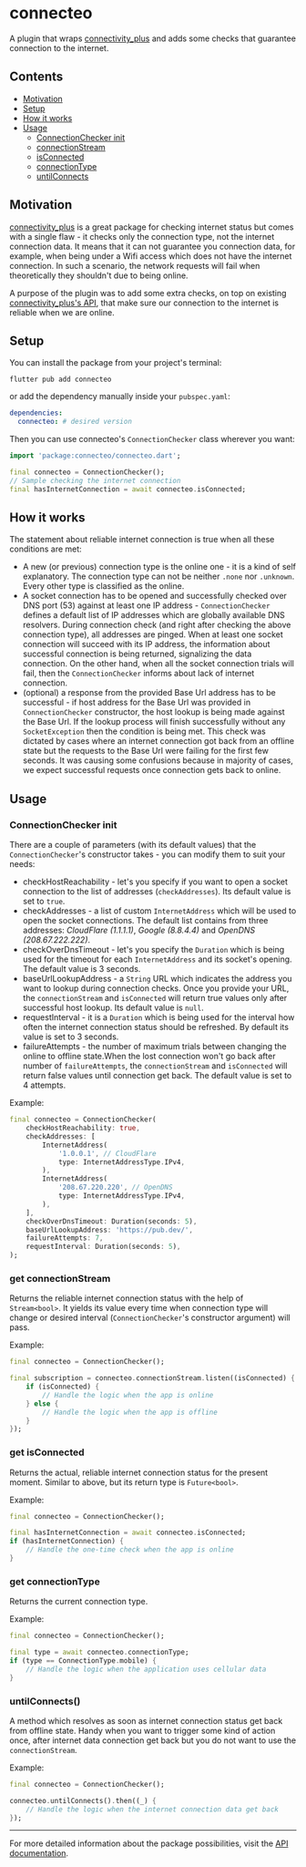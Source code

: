 # connecteo

A plugin that wraps [connectivity_plus](https://pub.dev/packages/connectivity_plus) and adds some checks that guarantee connection to the internet.

## Contents

- [Motivation](#motivation)
- [Setup](#setup)
- [How it works](#how-it-works)
- [Usage](#usage)
    - [ConnectionChecker init](#connectionchecker-init)
    - [connectionStream](#get-connectionstream)
    - [isConnected](#get-isconnected)
    - [connectionType](#get-connectiontype)
    - [untilConnects](#untilconnects)

## Motivation

[connectivity_plus](https://pub.dev/packages/connectivity_plus) is a great package for checking internet status but comes with a single flaw - it checks only the connection type, not the internet connection data. It means that it can not guarantee you connection data, for example, when being under a Wifi access which does not have the internet connection. In such a scenario, the network requests will fail when theoretically they shouldn't due to being online.

A purpose of the plugin was to add some extra checks, on top on existing [connectivity_plus's API](https://pub.dev/documentation/connectivity_plus/latest/connectivity_plus/connectivity_plus-library.html), that make sure our connection to the internet is reliable when we are online.

## Setup

You can install the package from your project's terminal:

```shell
flutter pub add connecteo
```

or add the dependency manually inside your `pubspec.yaml`:

```yaml
dependencies:
  connecteo: # desired version
```

Then you can use connecteo's `ConnectionChecker` class wherever you want:

```dart
import 'package:connecteo/connecteo.dart';

final connecteo = ConnectionChecker();
// Sample checking the internet connection
final hasInternetConnection = await connecteo.isConnected;
```

## How it works

The statement about reliable internet connection is true when all these conditions are met:

- A new (or previous) connection type is the online one - it is a kind of self explanatory. The connection type can not be neither `.none` nor `.unknown`. Every other type is classified as the online.
- A socket connection has to be opened and successfully checked over DNS port (53) against at least one IP address - `ConnectionChecker` defines a default list of IP addresses which are globally available DNS resolvers. During connection check (and right after checking the above connection type), all addresses are pinged. When at least one socket connection will succeed with its IP address, the information about successful connection is being returned, signalizing the data connection. On the other hand, when all the socket connection trials will fail, then the `ConnectionChecker` informs about lack of internet connection.
- (optional) a response from the provided Base Url address has to be successful - if host address for the Base Url was provided in `ConnectionChecker` constructor, the host lookup is being made against the Base Url. If the lookup process will finish successfully without any `SocketException` then the condition is being met. This check was dictated by cases where an internet connection got back from an offline state but the requests to the Base Url were failing for the first few seconds. It was causing some confusions because in majority of cases, we expect successful requests once connection gets back to online.

## Usage

### ConnectionChecker init

There are a couple of parameters (with its default values) that the `ConnectionChecker`'s constructor takes - you can modify them to suit your needs:

- checkHostReachability - let's you specify if you want to open a socket connection to the list of addresses (`checkAddresses`). Its default value is set to `true`.
- checkAddresses - a list of custom `InternetAddress` which will be used to open the socket connections. The default list contains from three addresses: *CloudFlare (1.1.1.1)*, *Google (8.8.4.4)* and *OpenDNS (208.67.222.222)*.
- checkOverDnsTimeout - let's you specify the `Duration` which is being used for the timeout for each `InternetAddress` and its socket's opening. The default value is 3 seconds.
- baseUrlLookupAddress - a `String` URL which indicates the address you want to lookup during connection checks. Once you provide your URL, the `connectionStream` and `isConnected` will return true values only after successful host lookup. Its default value is `null`.
- requestInterval - it is a `Duration` which is being used for the interval how often the internet connection status should be refreshed. By default its value is set to 3 seconds.
- failureAttempts - the number of maximum trials between changing the online to offline state.When the lost connection won't go back after number of `failureAttempts`, the `connectionStream` and `isConnected` will return false values until connection get back. The default value is set to 4 attempts.

Example:

```dart
final connecteo = ConnectionChecker(
    checkHostReachability: true,
    checkAddresses: [
        InternetAddress(
            '1.0.0.1', // CloudFlare
            type: InternetAddressType.IPv4,
        ),
        InternetAddress(
            '208.67.220.220', // OpenDNS
            type: InternetAddressType.IPv4,
        ),
    ],
    checkOverDnsTimeout: Duration(seconds: 5),
    baseUrlLookupAddress: 'https://pub.dev/',
    failureAttempts: 7,
    requestInterval: Duration(seconds: 5),
);
```

### get connectionStream

Returns the reliable internet connection status with the help of `Stream<bool>`. It yields its value every time when connection type will change or desired interval (`ConnectionChecker`'s constructor argument) will pass.

Example:

```dart
final connecteo = ConnectionChecker();

final subscription = connecteo.connectionStream.listen((isConnected) {
    if (isConnected) {
        // Handle the logic when the app is online
    } else {
        // Handle the logic when the app is offline
    }
});
```

### get isConnected

Returns the actual, reliable internet connection status for the present moment. Similar to above, but its return type is `Future<bool>`.

Example:

```dart
final connecteo = ConnectionChecker();

final hasInternetConnection = await connecteo.isConnected;
if (hasInternetConnection) {
    // Handle the one-time check when the app is online
}
```

### get connectionType

Returns the current connection type.

Example:

```dart
final connecteo = ConnectionChecker();

final type = await connecteo.connectionType;
if (type == ConnectionType.mobile) {
    // Handle the logic when the application uses cellular data
}
```

### untilConnects()

A method which resolves as soon as internet connection status get back from offline state. Handy when you want to trigger some kind of action once, after internet data connection get back but you do not want to use the `connectionStream`.

Example:

```dart
final connecteo = ConnectionChecker();

connecteo.untilConnects().then((_) {
    // Handle the logic when the internet connection data get back
});
```

---

For more detailed information about the package possibilities, visit the [API documentation](https://pub.dev/documentation/connecteo/latest/index.html).

